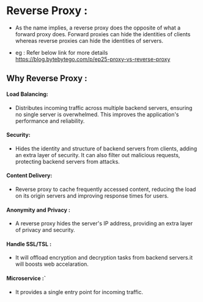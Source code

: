 # Reverse Proxy :
* As the name implies, a reverse proxy does the opposite of what a forward proxy does.
  Forward proxies can hide the identities of clients whereas reverse proxies can hide 
  the identities of servers.

* eg : Refer below link for more details
  https://blog.bytebytego.com/p/ep25-proxy-vs-reverse-proxy


## Why Reverse Proxy :

#### Load Balancing:
* Distributes incoming traffic across multiple backend servers, ensuring no single server is overwhelmed.
  This improves the application's performance and reliability.

 
#### Security:
* Hides the identity and structure of backend servers from clients, adding an extra layer of security.
  It can also filter out malicious requests, protecting backend servers from attacks.

#### Content Delivery:
* Reverse proxy to cache frequently accessed content, 
  reducing the load on its origin servers and improving response times for users.

#### Anonymity and Privacy :
* A reverse proxy hides the server's IP address, providing an extra layer of privacy and security.

#### Handle SSL/TSL  :
* It will offload encryption and decryption tasks from backend servers.it will boosts web accelaration.

#### Microservice  :`
* It provides a single entry point for incoming traffic.<br><br>
